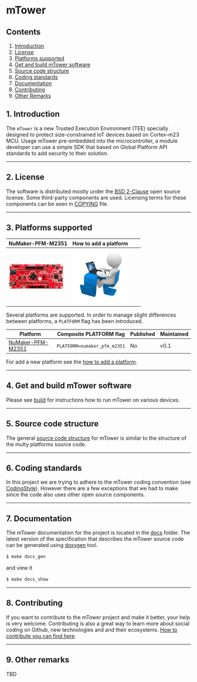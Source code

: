 # mTower 
 
## Contents
1. [Introduction](#1-introduction)
2. [License](#2-license)
3. [Platforms supported](#3-platforms-supported)
4. [Get and build mTower software](#4-get-and-build-mtower-software)
5. [Source code structure](#5-source-code-structure)
6. [Coding standards](#6-coding-standards)
7. [Documentation](#7-documentation)
8. [Contributing](#8-contributing)
9. [Other Remarks](#9-other-remarks)

## 1. Introduction
The `mTower` is a new Trusted Execution Environment (TEE) specially designed
to protect size-constrained IoT devices based on Cortex-m23 MCU. Usage mTower
pre-embedded into the microcontroller, a module developer can use a simple SDK
that based on Global Platform API standards to add security to their solution.

---
## 2. License
The software is distributed mostly under the
[BSD 2-Clause](http://opensource.org/licenses/BSD-2-Clause) open source
license.
Some third-party components are used. Licensing terms for these components can
be seen in [COPYING] file.

---
## 3. Platforms supported

| **NuMaker-PFM-M2351** | **How to add a platform** |  |  |
|------------------|------------------------|----------------------|----------------------|
|[![](docs/images/platforms/numaker_pfm_m2351.png)](docs/numaker_pfm_m2351.md)| [![](docs/images/platforms/add_new_board.jpg)](docs/port-new-platform.md)| |


Several platforms are supported. In order to manage slight differences
between platforms, a `PLATFORM` flag has been introduced.

| Platform              | Composite PLATFORM flag     | Published | Maintained |
|-----------------------|-----------------------------|-----------|------------|
| [NuMaker-PFM-M2351]   |`PLATFORM=numaker_pfm_m2351` | No       | v0.1       |

For add a new platform see the [how to add a platform].

---
## 4. Get and build mTower software
Please see [build] for instructions how to run mTower on various devices.

---
## 5. Source code structure
The general [source code structure] for mTower is similar to the structure of the
multy platforms source code.

---
## 6. Coding standards
In this project we are trying to adhere to the mTower coding convention 
(see [CodingStyle]). However there are a few exceptions that we had to make since
the code also uses other open source components.

---
## 7. Documentation
The mTower documentation for the project is located in the [docs] folder.
The latest version of the specification that describes the mTower source code
can be generated using [doxygen] tool. 

```sh
$ make docs_gen
```
and view it

```sh
$ make docs_show
```

---
## 8. Contributing
If you want to contribute to the mTower project and make it better, your help is
very welcome. Contributing is also a great way to learn more about social
coding on Github, new technologies and and their ecosystems. [How to contribute
you can find here](.github/CONTRIBUTING.md).

---
## 9. Other remarks
TBD

[docs]: ./docs
[COPYING]: COPYING
[build]: docs/build.md
[how to add a platform]: docs/port-new-platform.md
[CodingStyle]: docs/mtower-coding-standard.md
[source code structure]: docs/source-code-structure.md
[doxygen]: http://www.stack.nl/~dimitri/doxygen/index.html
[NuMaker-PFM-M2351]: http://www.nuvoton.com.cn/hq/products/iot-solution/iot-platform/numaker-maker-platform/numaker-pfm-m2351?__locale=en
